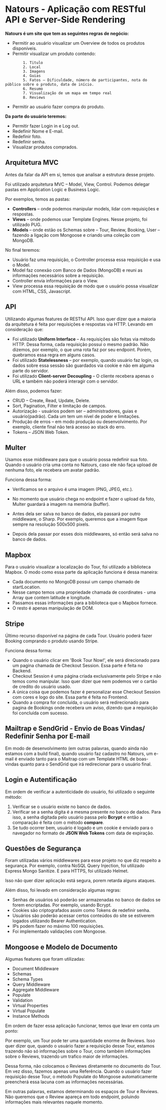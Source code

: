 # Natours - Aplicação com RESTful API e Server-Side Rendering

**Natours é um site que tem as seguintes regras de negócio:**

- Permitir ao usuário visualizar um Overview de todos os produtos disponíveis.
- Permitir visualizar um produto contendo:

```
        1. Titulo
        2. Local
        3. Imagens
        4. Guias
        5. Fatos – Dificuldade, número de participantes, nota do público sobre o produto, data de início.
        6. Resumo
        7. Visualização de um mapa em tempo real
        8. Reviews
```

- Permitir ao usuário fazer compra do produto.

**Da parte do usuário teremos:**

- Permitir fazer Login in e Log out.
- Redefinir Nome e E-mail.
- Redefinir foto.
- Redefinir senha.
- Visualizar produtos comprados.

## **Arquitetura MVC**

Antes da falar da API em si, temos que analisar a estrutura desse projeto.

Foi utilizado arquitetura MVC – Model, View, Control. Podemos delegar pastas em Application Logic e Business Logic.

Por exemplos, temos as pastas:

- **Controllers** – onde podemos manipular models, lidar com requisições e respostas.
- **Views** – onde podemos usar Template Engines. Nesse projeto, foi utilizado PUG.
- **Models** – onde estão os Schemas sobre – Tour, Review, Booking, User – fazendo a ligação com Mongoose e criando uma coleção com MongoDB.

No final teremos:

- Usuário faz uma requisição, o Controller processa essa requisição e usa o Model.
- Model faz conexão com Banco de Dados (MongoDB) e reuni as informações necessários sobre a requisição.
- Controller envia informações para o View.
- View processa essa requisição de modo que o usuário possa visualizar com HTML, CSS, Javascript.

## **API**

Utilizando algumas features de RESTful API. Isso quer dizer que a maioria da arquitetura é feita por requisições e respostas via HTTP. Levando em consideração que:

- Foi utilizado **Uniform Interface** – As requisições são feitas via método HTTP. Dessa forma, cada requisição possui o mesmo padrão. Não dizemos, por exemplo, o que uma rota faz por seu endpoint. Porém, quebramos essa regra em alguns casos.
- Foi utilizado **Statelessness** – por exemplo, quando usuário faz login, os dados sobre essa sessão são guardados via cookie e não em alguma parte do servidor.
- Foi utilizado **Client-server Decoupling** – O cliente recebera apenas o URL e também não poderá interagir com o servidor.

Além disso, podemos fazer:

- CRUD – Create, Read, Update, Delete.
- Sort, Pagination, Filter e limitação de campos.
- Autorização - usuários podem ser – administradores, guias e usuário(padrão). Cada um tem um nível de poder e limitações.
- Produção de erros – em modo produção ou desenvolvimento. Por exemplo, cliente final não terá acesso ao stack do erro.
- Tokens – JSON Web Token.

## **Multer**

Usamos esse middleware para que o usuário possa redefinir sua foto. Quando o usuário cria uma conta no Natours, caso ele não faça upload de nenhuma foto, ele recebera um avatar padrão.

Funciona dessa forma:

- Verificamos se o arquivo é uma imagem (PNG, JPEG, etc.).

- No momento que usuário chega no endpoint e fazer o upload da foto, Multer guardará a imagem na memória (buffer).
- Antes dela ser salva no banco de dados, ela passará por outro middleware, o Sharp. Por exemplo, queremos que a imagem fique sempre na resolução 500x500 pixels.
- Depois dela passar por esses dois middlewares, só então será salva no banco de dados.

## **Mapbox**

Para o usuário visualizar a localização do Tour, foi utilizado a biblioteca Mapbox. O modo como essa parte da aplicação funciona é dessa maneira:

- Cada documento no MongoDB possui um campo chamado de startLocation.
- Nesse campo temos uma propriedade chamada de coordinates - uma Array que contem latitude e longitude.
- Passamos essas informações para a biblioteca que o Mapbox fornece.
- O resto é apenas manipulação de DOM.

## **Stripe**

Último recurso disponível na página de cada Tour. Usuário poderá fazer Booking comprando o produto usando Stripe.

Funciona dessa forma:

- Quando o usuário clicar em &#39;Book Tour Now!&#39;, ele será direcionado para um pagina chamada de Checkout Session. Essa parte é feita no Backend.
- Checkout Session é uma página criada exclusivamente pelo Stripe e não temos como manipular. Isso quer dizer que nem podemos ver o cartão de credito do usuário usado.
- A única coisa que podemos fazer é personalizar esse Checkout Session com cores e logo do site. Essa parte é feita no Frontend.
- Quando a compra for concluída, o usuário será redirecionado para pagina de Bookings onde recebera um aviso, dizendo que a requisição foi concluída com sucesso.

## **Mailtrap e SendGrid -** Envio de Boas Vindas/ Redefinir Senha por E-mail

Em modo de desenvolvimento (em outras palavras, quando ainda não estamos com a build final), quando usuário faz cadastro no Natours, um e-mail é enviado tanto para o Maitrap com um Template HTML de boas-vindas quanto para o SendGrid que irá redirecionar para o usuário final.

## **Login e Autentificação**

Em ordem de verificar a autenticidade do usuário, foi utilizado o seguinte método:

1. Verificar se o usuário existe no banco de dados.
2. Verificar se a senha digita é a mesma presente no banco de dados. Para isso, a senha digitada pelo usuário passa pelo **Bcrypt** e então a comparação é feita com o método **compare**.
3. Se tudo ocorrer bem, usuário é logado e um cookie é enviado para o navegador no formato de **JSON Web Tokens** com data de expiração.

## **Questões de Segurança**

Foram utilizadas vários middlewares para esse projeto no que diz respeito a segurança. Por exemplo, contra NoSQL Query Injection, foi utilizado Express Mongo Sanitize. E para HTTPS, foi utilizado Helmet.

Isso não quer dizer aplicação está segura, porem retarda alguns ataques.

Além disso, foi levado em consideração algumas regras:

- Senhas de usuários só poderão ser armazenadas no banco de dados se forem encriptadas. Por exemplo, usando Bcrypt.
- Cookies são criptografados assim como Tokens de redefinir senha.
- Usuários são poderão acessar certos conteúdos do site se estiverem logados utilizando Bearer Authentication.
- IPs podem fazer no máximo 100 requisições.
- Foi implementado validações com Mongoose.

## **Mongoose e Modelo de Documento**

Algumas features que foram utilizadas:

- Document Middleware
- Schemas
- Schema Types
- Query Middleware
- Aggregate Middleware
- Populate
- Validation
- Virtual Properties
- Virtual Populate
- Instance Methods

Em ordem de fazer essa aplicação funcionar, temos que levar em conta um ponto:

Por exemplo, um Tour pode ter uma quantidade enorme de Reviews. Isso quer dizer que, quando o usuário fazer a requisição desse Tour, estamos trazendo não só informações sobre o Tour, como também informações sobre o Reviews, trazendo um trafico maior de informações.

Dessa forma, não colocamos o Reviews diretamente no documento do Tour. Em vez disso, fazemos apenas uma Referência. Quando o usuário fazer requisição desse Tour, o método Populate do Mongoose automaticamente preencherá essa lacuna com as informações necessárias.

Em outras palavras, estamos determinando os espaços de Tour e Reviews. Não queremos que o Review apareça em todo endpoint, poluindo informações mais relevantes naquele momento.
